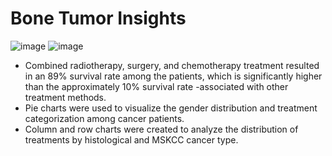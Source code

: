 # Bone Tumor Insights
![image](https://github.com/manjirimangalvedhekar/Bone-Tumor-Insights/assets/139261126/2f096abf-1319-4cb9-9b17-241392d45863)
![image](https://github.com/manjirimangalvedhekar/Bone-Tumor-Insights/assets/139261126/93b509d1-56f8-4453-8070-7b94e06440df)



- Combined radiotherapy, surgery, and chemotherapy treatment resulted in an 89% survival rate among the patients, which is significantly higher than the approximately 10% survival rate -associated with other treatment methods.
- Pie charts were used to visualize the gender distribution and treatment categorization among cancer patients.
- Column and row charts were created to analyze the distribution of treatments by histological and MSKCC cancer type.
